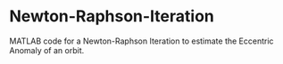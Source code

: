 # Newton-Raphson-Iteration
MATLAB code for a Newton-Raphson Iteration to estimate the Eccentric Anomaly of an orbit.
